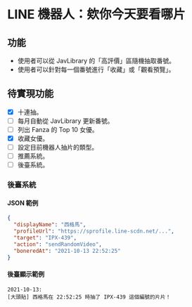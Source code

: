 # LINE 機器人：欸你今天要看哪片

## 功能

- 使用者可以從 JavLibrary 的「高評價」區隨機抽取番號。
- 使用者可以針對每一個番號進行「收藏」或「觀看預覽」。

## 待實現功能

- [x] 十連抽。
- [ ] 每月自動從 JavLibrary 更新番號。
- [ ] 列出 Fanza 的 Top 10 女優。
- [x] 收藏女優。
- [ ] 設定目前機器人抽片的類型。
- [ ] 推薦系統。
- [ ] 後臺系統。

### 後臺系統

#### JSON 範例

```json
{
  "displayName": "西格馬",
  "profileUrl": "https://sprofile.line-scdn.net/...",
  "target": "IPX-439",
  "action": "sendRandomVideo",
  "boneredAt": "2021-10-13 22:52:25"
}
```

#### 後臺顯示範例

```
2021-10-13:
[大頭貼] 西格馬在 22:52:25 時抽了 IPX-439 這個編號的片片！
```
